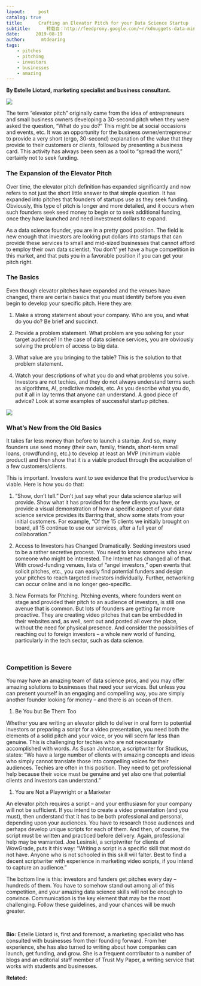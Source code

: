 ```yaml
---
layout:     post
catalog: true
title:      Crafting an Elevator Pitch for your Data Science Startup
subtitle:      转载自：http://feedproxy.google.com/~r/kdnuggets-data-mining-analytics/~3/6cVkbbT6Bmc/elevator-pitch-data-science-startup.html
date:      2019-08-19
author:      mtdearing
tags:
    - pitches
    - pitching
    - investors
    - businesses
    - amazing
---
```


**By Estelle Liotard, marketing specialist and business consultant.**

![](https://www.kdnuggets.com/wp-content/uploads/Liotard-fig1-elevator-pitch-2people.jpg)


The term “elevator pitch” originally came from the idea of entrepreneurs and small business owners developing a 30-second pitch when they were asked the question, “What do you do?” This might be at social occasions and events, etc. It was an opportunity for the business owner/entrepreneur to provide a very short (ergo, 30-second) explanation of the value that they provide to their customers or clients, followed by presenting a business card. This activity has always been seen as a tool to “spread the word,” certainly not to seek funding.

### The Expansion of the Elevator Pitch

Over time, the elevator pitch definition has expanded significantly and now refers to not just the short little answer to that simple question. It has expanded into pitches that founders of startups use as they seek funding. Obviously, this type of pitch is longer and more detailed, and it occurs when such founders seek seed money to begin or to seek additional funding, once they have launched and need investment dollars to expand.

As a data science founder, you are in a pretty good position. The field is new enough that investors are looking put dollars into startups that can provide these services to small and mid-sized businesses that cannot afford to employ their own data scientist. You don’t’ yet have a huge competition in this market, and that puts you in a favorable position if you can get your pitch right.

### The Basics

Even though elevator pitches have expanded and the venues have changed, there are certain basics that you must identify before you even begin to develop your specific pitch. Here they are:

1. Make a strong statement about your company. Who are you, and what do you do? Be brief and succinct.

1. Provide a problem statement. What problem are you solving for your target audience? In the case of data science services, you are obviously solving the problem of access to big data.

1. What value are you bringing to the table? This is the solution to that problem statement.

1. Watch your descriptions of what you do and what problems you solve. Investors are not techies, and they do not always understand terms such as algorithms, AI, predictive models, etc. As you describe what you do, put it all in lay terms that anyone can understand. A good piece of advice? Look at some examples of successful startup pitches.


![](https://www.kdnuggets.com/wp-content/uploads/Liotard-fig2-elevator-speech.jpg)


### What’s New from the Old Basics

It takes far less money than before to launch a startup. And so, many founders use seed money (their own, family, friends, short-term small loans, crowdfunding, etc.) to develop at least an MVP (minimum viable product) and then show that it is a viable product through the acquisition of a few customers/clients.

This is important. Investors want to see evidence that the product/service is viable. Here is how you do that:

1. “Show, don’t tell.” Don’t just say what your data science startup will provide. Show what it has provided for the few clients you have, or provide a visual demonstration of how a specific aspect of your data science service provides its Barring that, show some stats from your initial customers. For example, “Of the 15 clients we initially brought on board, all 15 continue to use our services, after a full year of collaboration.”

1. Access to Investors has Changed Dramatically. Seeking investors used to be a rather secretive process. You need to know someone who knew someone who might be interested. The Internet has changed all of that. With crowd-funding venues, lists of “angel investors,” open events that solicit pitches, etc., you can easily find potential funders and design your pitches to reach targeted investors individually. Further, networking can occur online and is no longer geo-specific.

1. New Formats for Pitching. Pitching events, where founders went on stage and provided their pitch to an audience of investors, is still one avenue that is common. But lots of founders are getting far more proactive. They are creating video pitches that can be embedded in their websites and, as well, sent out and posted all over the place, without the need for physical presence. And consider the possibilities of reaching out to foreign investors – a whole new world of funding, particularly in the tech sector, such as data science.


 

### Competition is Severe

You may have an amazing team of data science pros, and you may offer amazing solutions to businesses that need your services. But unless you can present yourself in an engaging and compelling way, you are simply another founder looking for money – and there is an ocean of them.

1. Be You but Be Them Too


Whether you are writing an elevator pitch to deliver in oral form to potential investors or preparing a script for a video presentation, you need both the elements of a solid pitch and your voice, or you will seem far less than genuine. This is challenging for techies who are not necessarily accomplished with words. As Susan Johnston, a scriptwriter for Studicus, states: “We have a large number of clients with amazing concepts and ideas who simply cannot translate those into compelling voices for their audiences. Techies are often in this position. They need to get professional help because their voice must be genuine and yet also one that potential clients and investors can understand.”

1. You are Not a Playwright or a Marketer


An elevator pitch requires a script – and your enthusiasm for your company will not be sufficient. If you intend to create a video presentation (and you must), then understand that it has to be both professional and personal, depending upon your audiences. You have to research those audiences and perhaps develop unique scripts for each of them. And then, of course, the script must be written and practiced before delivery. Again, professional help may be warranted. Joe Lesinski, a scriptwriter for clients of WowGrade, puts it this way: “Writing a script is a specific skill that most do not have. Anyone who is not schooled in this skill will falter. Best to find a decent scriptwriter with experience in marketing video scripts, if you intend to capture an audience.”

The bottom line is this: investors and funders get pitches every day – hundreds of them. You have to somehow stand out among all of this competition, and your amazing data science skills will not be enough to convince. Communication is the key element that may be the most challenging. Follow these guidelines, and your chances will be much greater.

 

**Bio:** Estelle Liotard is, first and foremost, a marketing specialist who has consulted with businesses from their founding forward. From her experience, she has also turned to writing about how companies can launch, get funding, and grow. She is a frequent contributor to a number of blogs and an editorial staff member of Trust My Paper, a writing service that works with students and businesses.

**Related:**



